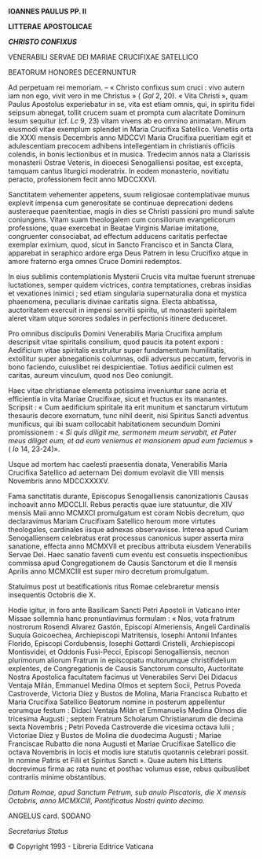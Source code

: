 **IOANNES PAULUS PP. II**

**LITTERAE** **APOSTOLICAE**

***CHRISTO CONFIXUS***

VENERABILI SERVAE DEI MARIAE CRUCIFIXAE SATELLICO

BEATORUM HONORES DECERNUNTUR

Ad perpetuam rei memoriam. – « Christo confixus sum cruci : vivo autern iam non ego, vivit vero in me Christus » ( *Gal* 2, 20). « Vita Christi », quam Paulus Apostolus experiebatur in se, vita est etiam omnis, qui, in spiritu fidei seipsum abnegat, tollit crucem suam et prompta cum alacritate Dominum Iesum sequitur (cf. *Lc* 9, 23) vitam vivens ab eo omnino animatam. Mirum eiusmodi vitae exemplum splendet in Maria Crucifixa Satellico. Venetiis orta die XXXI mensis Decembris anno MDCCVI Maria Crucifixa pueritiam egit et adulescentiam precocem adhibens intellegentiam in christianis officiis colendis, in bonis lectionibus et in musica. Tredecim annos nata a Clarissis monasterii Ostrae Veteris, in dioecesi Senogalliensi positae, est excepta, tamquam cantus liturgici moderatrix. In eodem monasterio, novitiatu peracto, professionem fecit anno MDCCXXVI.

Sanctitatem vehementer appetens, suum religiosae contemplativae munus explevit impensa cum generositate se continuae deprecationi dedens austeraeque paenitentiae, magis in dies se Christi passioni pro mundi salute coniungens. Vitam suam theologalem cum consiliorum evangelicorum professione, quae exercebat in Beatae Virginis Mariae imitatione, congruenter consociabat, ad effectum adducens caritatis perfectae exemplar eximium, quod, sicut in Sancto Francisco et in Sancta Clara, apparebat in seraphico ardore erga Deus Patrem in Iesu Crucifixo atque in amore fraterno erga omnes Cruce Domini redemptos.

In eius sublimis contemplationis Mysterii Crucis vita multae fuerunt strenuae luctationes, semper quidem victrices, contra temptationes, crebras insidias et vexationes inimici ; sed etiam singularia supernaturalia dona et mystica phaenomena, peculiaris divinae caritatis signa. Electa abbatissa, auctoritatem exercuit in impensi servitii spiritu, ut monasterii spiritalem aleret vitam utque sorores sodales in perfectionis itinere deduceret.

Pro omnibus discipulis Domini Venerabilis Maria Crucifixa amplum descripsit vitae spiritalis consilium, quod paucis ita potent exponi : Aedificium vitae spiritalis exstruitur super fundamentum humilitatis, extollitur super abnegationis columnas, odii adversus peccatum, fervoris in bono faciendo, cuiuslibet rei despicientiae. Totius aedificii culmen est caritas, aureum vinculum, quod nos Deo coniungit.

Haec vitae christianae elementa potissima inveniuntur sane acria et efficientia in vita Mariae Crucifixae, sicut et fructus ex its manantes. Scripsit : « Cum aedificium spiritale ita erit munitum et sanctarum virtutum thesauris decore exornatum, tunc nihil deerit, nisi Spiritus Sancti adventus munificus, qui ibi suam collocabit habitationem secundum Domini promissionem : « *Si quis diligit me, sermonem meum servabit, et Pater meus diliget eum, et ad eum veniemus et mansionem apud eum faciemus* » ( *Io* 14, 23-24)».

Usque ad mortem hac caelesti praesentia donata, Venerabilis Maria Crucifixa Satellico ad aeternam Dei domum evolavit die VIII mensis Novembris anno MDCCXXXXV.

Fama sanctitatis durante, Episcopus Senogalliensis canonizationis Causas inchoavit anno MDCCLII. Rebus peractis quae iure statuuntur, die XIV mensis Maii anno MCMXCI promulgatum est coram Nobis decretum, quo declaravimus Mariam Crucifixam Satellico heroum more virtutes theologales, cardinales iisque adnexas observavisse. Interea apud Curiam Senogalliensem celebratus erat processus canonicus super asserta mira sanatione, effecta anno MCMXVII et precibus attributa eiusdem Venerabilis Servae Dei. Haec sanatio faventi cum eventu est consuetis inspectionibus commissa apud Congregationem de Causis Sanctorum et die II mensis Aprilis anno MCMXCIII est super miro decretum promulgatum.

Statuimus post ut beatificationis ritus Romae celebraretur mensis insequentis Octobris die X.

Hodie igitur, in foro ante Basilicam Sancti Petri Apostoli in Vaticano inter Missae sollemnia hanc pronuntiavimus formulam : « Nos, vota fratrum nostrorum Rosendi Alvarez Gastón, Episcopi Almeriensis, Angeli Cardinalis Suquía Goicoechea, Archiepiscopi Matritensis, Iosephi Antonii Infantes Florido, Episcopi Cordubensis, Iosephi Gottardi Cristelli, Archiepiscopi Montisvidei, et Oddonis Fusi-Pecci, Episcopi Senogalliensis, necnon plurimorum aliorum Fratrum in episcopatu multorumque christifidelium explentes, de Congregationis de Causis Sanctorum consulto, Auctoritate Nostra Apostolica facultatem facimus ut Venerabiles Servi Dei Didacus Ventaja Milán, Emmanuel Medina Olmos et septem Socii, Petrus Poveda Castroverde, Victoria Díez y Bustos de Molina, Maria Francisca Rubatto et Maria Crucifixa Satellico Beatorum nomine in posterum appellentur eorumque festum : Didaci Ventaja Milán et Emmanuelis Medina Olmos die tricesima Augusti ; septem Fratrum Scholarum Christianarum die decima sexta Novembris ; Petri Poveda Castroverde die vicesima octava Iulii ; Victoriae Díez y Bustos de Molina die duodecima Augusti ; Mariae Franciscae Rubatto die nona Augusti et Mariae Crucifixae Satellico die octava Novembris in locis et modis iure statutis quotannis celebrari possit. In nomine Patris et Filii et Spiritus Sancti ». Quae autem his Litteris decrevimus firma ac rata nunc et posthac volumus esse, rebus quibuslibet contrariis minime obstantibus.

*Datum Romae, apud Sanctum Petrum, sub anulo Piscatoris, die X mensis Octobris, anno MCMXCIII, Pontificatus Nostri quinto decimo.*

ANGELUS card. SODANO

*Secretarius Status*

© Copyright 1993 - Libreria Editrice Vaticana